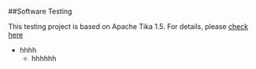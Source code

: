 ##Software Testing

This testing project is based on Apache Tika 1.5. For details, please [check here](http://tika.apache.org/)

* hhhh
  * hhhhhh
